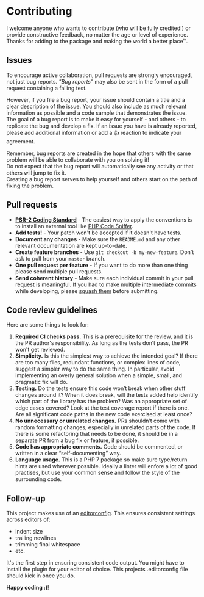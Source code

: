 # Contributing

I welcome anyone who wants to contribute (who will be fully credited!) or provide constructive feedback, no matter the age or level of experience.  
Thanks for adding to the package and making the world a better place™.

## Issues

To encourage active collaboration, pull requests are strongly encouraged, not just bug reports.  *"Bug reports"* may also be sent in the form of a pull request containing a failing test.

However, if you file a bug report, your issue should contain a title and a clear description of the issue.  You should also include as much relevant information as possible and a code sample that demonstrates the issue.  
The goal of a bug report is to make it easy for yourself - and others - to replicate the bug and develop a fix. If an issue you have is already reported, please add additional information or add a 👍 reaction to indicate your agreement.

Remember, bug reports are created in the hope that others with the same problem will be able to collaborate with you on solving it!  
Do not expect that the bug report will automatically see any activity or that others will jump to fix it.  
Creating a bug report serves to help yourself and others start on the path of fixing the problem.

## Pull requests

* **[PSR-2 Coding Standard](https://github.com/php-fig/fig-standards/blob/master/accepted/PSR-2-coding-style-guide.md)** - The easiest way to apply the conventions is to install an external tool like [PHP Code Sniffer](https://github.com/squizlabs/PHP_CodeSniffer).
* **Add tests!** - Your patch won't be accepted if it doesn't have tests.
* **Document any changes** - Make sure the `README.md` and any other relevant documentation are kept up-to-date.
* **Create feature branches** - Use `git checkout -b my-new-feature`. Don't ask to pull from your `master` branch.
* **One pull request per feature** - If you want to do more than one thing please send multiple pull requests.
* **Send coherent history** - Make sure each individual commit in your pull request is meaningful. If you had to make multiple intermediate commits while developing, please [squash them](http://www.git-scm.com/book/en/v2/Git-Tools-Rewriting-History#Changing-Multiple-Commit-Messages) before submitting.

## Code review guidelines

Here are some things to look for:

1. **Required CI checks pass.** This is a prerequisite for the review, and it is the PR author's responsibility. As long as the tests don’t pass, the PR won't get reviewed.
2. **Simplicity.** Is this the simplest way to achieve the intended goal? If there are too many files, redundant functions, or complex lines of code, suggest a simpler way to do the same thing. In particular, avoid implementing an overly general solution when a simple, small, and pragmatic fix will do.
3. **Testing.** Do the tests ensure this code won’t break when other stuff changes around it? When it does break, will the tests added help identify which part of the library has the problem? Was an appropriate set of edge cases covered? Look at the test coverage report if there is one. Are all significant code paths in the new code exercised at least once?
4. **No unnecessary or unrelated changes.** PRs shouldn’t come with random formatting changes, especially in unrelated parts of the code. If there is some refactoring that needs to be done, it should be in a separate PR from a bug fix or feature, if possible.
5. **Code has appropriate comments.** Code should be commented, or written in a clear “self-documenting” way.
6. **Language usage.** This is a PHP 7 package so make sure type/return hints are used wherever possible. Ideally a linter will enfore a lot of good practises, but use your common sense and follow the style of the surrounding code.

## Follow-up
This project makes use of an [editorconfig](http://editorconfig.org/). This ensures consistent settings across editors of:
* indent size
* trailing newlines
* trimming final whitespace
* etc.  

It's the first step in ensuring consistent code output. You might have to install the plugin for your editor of choice.  This projects .editorconfig file should kick in once you do.

**Happy coding :)**!
